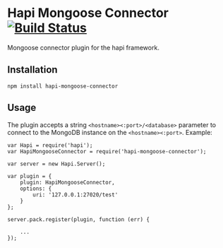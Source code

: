 # Hapi Mongoose Connector [![Build Status](https://travis-ci.org/gergoerdosi/hapi-mongoose-connector.svg)](https://travis-ci.org/gergoerdosi/hapi-mongoose-connector)


Mongoose connector plugin for the hapi framework.

## Installation

```
npm install hapi-mongoose-connector
```

## Usage

The plugin accepts a string `<hostname><:port>/<database>` parameter to connect to the MongoDB instance on the `<hostname><:port>`. Example:

```
var Hapi = require('hapi');
var HapiMongooseConnector = require('hapi-mongoose-connector');

var server = new Hapi.Server();

var plugin = {
    plugin: HapiMongooseConnector,
    options: {
        uri: '127.0.0.1:27020/test'
    }
};

server.pack.register(plugin, function (err) {

    ...
});
```
